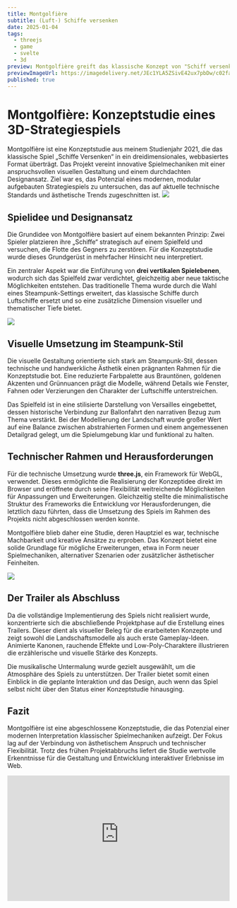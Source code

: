 ```yaml
---
title: Montgolfière
subtitle: (Luft-) Schiffe versenken
date: 2025-01-04
tags:
  - threejs
  - game
  - svelte
  - 3d
preview: Montgolfière greift das klassische Konzept von "Schiff versenken" auf, bringt es jetzt ich das Zeitalter einer alternativen Steampunk-Renaissance und erweiter das Spielkonzept um eine dritte Dimension.
previewImageUrl: https://imagedelivery.net/JEc1YLA5ZSivE42ux7pbDw/c02fa871-ceea-45c5-ea5d-ce245ae06900
published: true
---
```


# **Montgolfière: Konzeptstudie eines 3D-Strategiespiels**

Montgolfière ist eine Konzeptstudie aus meinem Studienjahr 2021, die das klassische Spiel „Schiffe Versenken“ in ein dreidimensionales, webbasiertes Format überträgt. Das Projekt vereint innovative Spielmechaniken mit einer anspruchsvollen visuellen Gestaltung und einem durchdachten Designansatz. Ziel war es, das Potenzial eines modernen, modular aufgebauten Strategiespiels zu untersuchen, das auf aktuelle technische Standards und ästhetische Trends zugeschnitten ist.
![](https://imagedelivery.net/JEc1YLA5ZSivE42ux7pbDw/c02fa871-ceea-45c5-ea5d-ce245ae06900/h=400)

## **Spielidee und Designansatz**

Die Grundidee von Montgolfière basiert auf einem bekannten Prinzip: Zwei Spieler platzieren ihre „Schiffe“ strategisch auf einem Spielfeld und versuchen, die Flotte des Gegners zu zerstören. Für die Konzeptstudie wurde dieses Grundgerüst in mehrfacher Hinsicht neu interpretiert.

Ein zentraler Aspekt war die Einführung von **drei vertikalen Spielebenen**, wodurch sich das Spielfeld zwar verdichtet, gleichzeitig aber neue taktische Möglichkeiten entstehen. Das traditionelle Thema wurde durch die Wahl eines Steampunk-Settings erweitert, das klassische Schiffe durch Luftschiffe ersetzt und so eine zusätzliche Dimension visueller und thematischer Tiefe bietet.

![](https://imagedelivery.net/JEc1YLA5ZSivE42ux7pbDw/ae8dd960-6707-438d-a656-6e258aacfd00/h=400)

## **Visuelle Umsetzung im Steampunk-Stil**

Die visuelle Gestaltung orientierte sich stark am Steampunk-Stil, dessen technische und handwerkliche Ästhetik einen prägnanten Rahmen für die Konzeptstudie bot. Eine reduzierte Farbpalette aus Brauntönen, goldenen Akzenten und Grünnuancen prägt die Modelle, während Details wie Fenster, Fahnen oder Verzierungen den Charakter der Luftschiffe unterstreichen.

Das Spielfeld ist in eine stilisierte Darstellung von Versailles eingebettet, dessen historische Verbindung zur Ballonfahrt den narrativen Bezug zum Thema verstärkt. Bei der Modellierung der Landschaft wurde großer Wert auf eine Balance zwischen abstrahierten Formen und einem angemessenen Detailgrad gelegt, um die Spielumgebung klar und funktional zu halten.

## **Technischer Rahmen und Herausforderungen**

Für die technische Umsetzung wurde **three.js**, ein Framework für WebGL, verwendet. Dieses ermöglichte die Realisierung der Konzeptidee direkt im Browser und eröffnete durch seine Flexibilität weitreichende Möglichkeiten für Anpassungen und Erweiterungen. Gleichzeitig stellte die minimalistische Struktur des Frameworks die Entwicklung vor Herausforderungen, die letztlich dazu führten, dass die Umsetzung des Spiels im Rahmen des Projekts nicht abgeschlossen werden konnte.

Montgolfière blieb daher eine Studie, deren Hauptziel es war, technische Machbarkeit und kreative Ansätze zu erproben. Das Konzept bietet eine solide Grundlage für mögliche Erweiterungen, etwa in Form neuer Spielmechaniken, alternativer Szenarien oder zusätzlicher ästhetischer Feinheiten.

![](https://imagedelivery.net/JEc1YLA5ZSivE42ux7pbDw/fae29eec-19f4-4d37-7897-0f02b7bb5400/h=400)

## **Der Trailer als Abschluss**

Da die vollständige Implementierung des Spiels nicht realisiert wurde, konzentrierte sich die abschließende Projektphase auf die Erstellung eines Trailers. Dieser dient als visueller Beleg für die erarbeiteten Konzepte und zeigt sowohl die Landschaftsmodelle als auch erste Gameplay-Ideen. Animierte Kanonen, rauchende Effekte und Low-Poly-Charaktere illustrieren die erzählerische und visuelle Stärke des Konzepts.

Die musikalische Untermalung wurde gezielt ausgewählt, um die Atmosphäre des Spiels zu unterstützen. Der Trailer bietet somit einen Einblick in die geplante Interaktion und das Design, auch wenn das Spiel selbst nicht über den Status einer Konzeptstudie hinausging.

## **Fazit**

Montgolfière ist eine abgeschlossene Konzeptstudie, die das Potenzial einer modernen Interpretation klassischer Spielmechaniken aufzeigt. Der Fokus lag auf der Verbindung von ästhetischem Anspruch und technischer Flexibilität. Trotz des frühen Projektabbruchs liefert die Studie wertvolle Erkenntnisse für die Gestaltung und Entwicklung interaktiver Erlebnisse im Web.

<div style="position: relative; padding-top: 56.25%;">
  <iframe
    src="https://customer-o8nynecjdyitknhq.cloudflarestream.com/bff4332344052ac7a59e4a7a597ccac8/iframe?muted=true&loop=true&autoplay=true&poster=https%3A%2F%2Fcustomer-o8nynecjdyitknhq.cloudflarestream.com%2Fbff4332344052ac7a59e4a7a597ccac8%2Fthumbnails%2Fthumbnail.jpg%3Ftime%3D%26height%3D600&controls=false"
    loading="lazy"
    style="border: none; position: absolute; top: 0; left: 0; height: 100%; width: 100%;"
    allow="accelerometer; gyroscope; autoplay; encrypted-media; picture-in-picture;"
    allowfullscreen="true"
  ></iframe>
</div>

